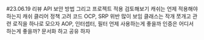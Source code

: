 #23.06.19 리뷰
API 보안 방법 그리고 프로젝트 적용 검토해보기
캐쉬는 언제 적용해야 하는지
캐쉬 클리어 정책 고려
코드 OCP, SRP 위반 많이 보임
클래스는 작개 쪼개고
관련 로직을 하나로 모으자
AOP, 인터셉터, 필터 언제 사용하는게 좋을까
인증은 어디서 하는게 좋을까?
문서화 하고 공유 하자
